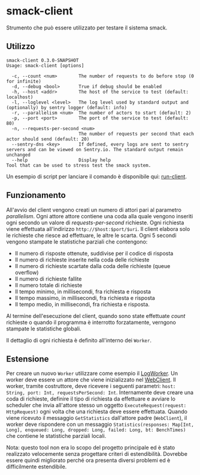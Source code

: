 # smack-client
Strumento che può essere utilizzato per testare il sistema smack.

## Utilizzo
```
smack-client 0.3.0-SNAPSHOT
Usage: smack-client [options]

  -c, --count <num>        The number of requests to do before stop (0 for infinite)
  -d, --debug <bool>       True if debug should be enabled
  -h, --host <addr>        The host of the service to test (default: localhost)
  -l, --loglevel <level>   The log level used by standard output and (optionally) by sentry logger (default: info)
  -r, --parallelism <num>  The number of actors to start (default: 2)
  -p, --port <port>        The port of the service to test (default: 80)
  -n, --requests-per-second <num>
                           The number of requests per second that each actor should send (default: 20)
  --sentry-dns <key>       If defined, every logs are sent to sentry servers and can be viewed on Sentry.io. The standard output remain unchanged
  --help                   Display help
Tool that can be used to stress test the smack system.
```

Un esempio di script per lanciare il comando è disponibile qui: [run-client](/scripts/run-client).

## Funzionamento
All'avvio del client vengono creati un numero di attori pari al parametro _parallelism_. Ogni attore attore contiene una coda alla quale vengono inseriti
ogni secondo un valore di _requests-per-second_ richieste. Ogni richiesta viene effettuata all'indirizzo `http://$host:$port/$uri`. Il client elabora solo
le richieste che riesce ad effettuare, le altre le scarta. Ogni 5 secondi vengono stampate le statistiche parziali che contengono:
* Il numero di risposte ottenute, suddivise per il codice di risposta
* Il numero di richieste inserite nella coda delle richieste
* Il numero di richieste scartate dalla coda delle richieste (queue overflow)
* Il numero di richieste fallite
* Il numero totale di richieste
* Il tempo minimo, in millisecondi, fra richiesta e risposta
* Il tempo massimo, in millisecondi, fra richiesta e risposta
* Il tempo medio, in millisecondi, fra richiesta e risposta.

Al termine dell'esecuzione del client, quando sono state effettuate _count_ richieste o quando il programma è interrotto forzatamente, verngono stampate le
statistiche globali.

Il dettaglio di ogni richiesta è definito all'interno dei `Worker`.

## Estensione
Per creare un nuovo `Worker` utilizzare come esempio il [LogWorker](/client/src/main/scala/smack/client/LogWorker.scala).
Un worker deve essere un attore che viene inizializzato nel [WebClient](/client/src/main/scala/smack/client/WebClient.scala).
Il worker, tramite costruttore, deve ricevere i seguenti parametri: `host: String, port: Int, requestsPerSecond: Int`.
Internamente deve creare una coda di richieste, definire il tipo di richiesta da effettuare e avviare lo scheduler che invia all'attore stesso un oggetto
`ExecuteRequest(request: HttpRequest)` ogni volta che una richiesta deve essere effettuata. Quando viene ricevuto il messaggio `GetStatistics` dall'attore
padre (`WebClient`), il worker deve rispondere con un messaggio
`Statistics(responses: Map[Int, Long], enqueued: Long, dropped: Long, failed: Long, bt: BenchTimes)` che contiene le statistiche parziali locali.

Nota: questo tool non era lo scopo del progetto principale ed è stato realizzato velocemente senza progettare criteri di estendibilità. Dovrebbe essere quindi
migliorato perché ora presenta diversi problemi ed è difficilmente estendibile.
